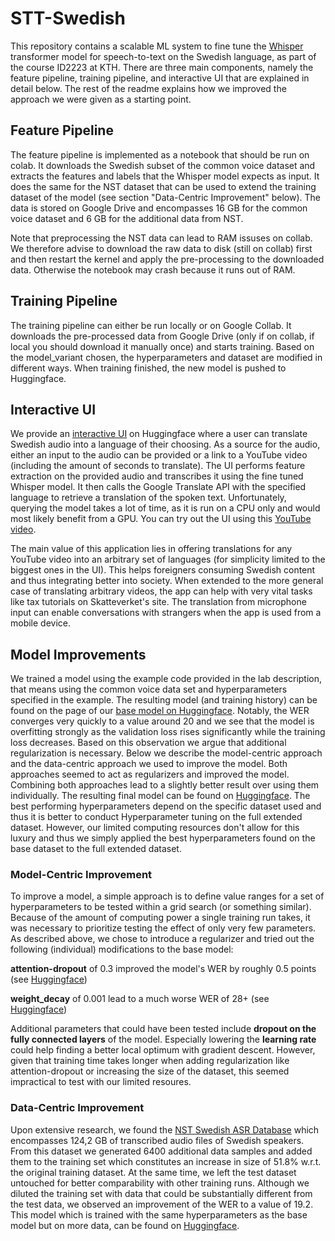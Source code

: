 # STT-Swedish
This repository contains a scalable ML system to fine tune the [Whisper](https://huggingface.co/docs/transformers/model_doc/whisper) transformer model for speech-to-text on the Swedish language, as part of the course ID2223 at KTH. There are three main components, namely the feature pipeline, training pipeline, and interactive UI that are explained in detail below. The rest of the readme explains how we improved the approach we were given as a starting point. 

## Feature Pipeline
The feature pipeline is implemented as a notebook that should be run on colab. It downloads the Swedish subset of the common voice dataset and extracts the features and labels that the Whisper model expects as input. It does the same for the NST dataset that can be used to extend the training dataset of the model (see section "Data-Centric Improvement" below). The data is stored on Google Drive and encompasses 16 GB for the common voice dataset and 6 GB for the additional data from NST.

Note that preprocessing the NST data can lead to RAM issuses on collab. We therefore advise to download the raw data to disk (still on collab) first and then restart the kernel and apply the pre-processing to the downloaded data. Otherwise the notebook may crash because it runs out of RAM.

## Training Pipeline
The training pipeline can either be run locally or on Google Collab. It downloads the pre-processed data from Google Drive (only if on collab, if local you should download it manually once) and starts training. Based on the model_variant chosen, the hyperparameters and dataset are modified in different ways. When training finished, the new model is pushed to Huggingface.

## Interactive UI
We provide an [interactive UI](https://huggingface.co/spaces/Neprox/STT-Swedish) on Huggingface where a user can translate Swedish audio into a language of their choosing. As a source for the audio, either an input to the audio can be provided or a link to a YouTube video (including the amount of seconds to translate). The UI performs feature extraction on the provided audio and transcribes it using the fine tuned Whisper model. It then calls the Google Translate API with the specified language to retrieve a translation of the spoken text. Unfortunately, querying the model takes a lot of time, as it is run on a CPU only and would most likely benefit from a GPU. You can try out the UI using this [YouTube video](https://www.youtube.com/watch?v=wIlOPJLhks4&ab_channel=Wikitongues).

The main value of this application lies in offering translations for any YouTube video into an arbitrary set of languages (for simplicity limited to the biggest ones in the UI). This helps foreigners consuming Swedish content and thus integrating better into society. When extended to the more general case of translating arbitrary videos, the app can help with very vital tasks like tax tutorials on Skatteverket's site. The translation from microphone input can enable conversations with strangers when the app is used from a mobile device.

## Model Improvements

We trained a model using the example code provided in the lab description, that means using the common voice data set and hyperparameters specified in the example. The resulting model (and training history) can be found on the page of our [base model on Huggingface](https://huggingface.co/Neprox/STT-swedish-base-model). Notably, the WER converges very quickly to a value around 20 and we see that the model is overfitting strongly as the validation loss rises significantly while the training loss decreases. Based on this observation we argue that additional regularization is necessary. Below we describe the model-centric approach and the data-centric approach we used to improve the model. Both approaches seemed to act as regularizers and improved the model. Combining both approaches lead to a slightly better result over using them individually. The resulting final model can be found on [Huggingface](https://huggingface.co/Neprox/STT-Swedish-Whisper). The best performing hyperparameters depend on the specific dataset used and thus it is better to conduct Hyperparameter tuning on the full extended dataset. However, our limited computing resources don't allow for this luxury and thus we simply applied the best hyperparameters found on the base dataset to the full extended dataset.

### Model-Centric Improvement
To improve a model, a simple approach is to define value ranges for a set of hyperparameters to be tested within a grid search (or something similar). Because of the amount of computing power a single training run takes, it was necessary to prioritize testing the effect of only very few parameters. As described above, we chose to introduce a regularizer and tried out the following (individual) modifications to the base model:

**attention-dropout** of 0.3 improved the model's WER by roughly 0.5 points (see [Huggingface](https://huggingface.co/Neprox/STT-swedish-attention-dropout-model))

**weight_decay** of 0.001 lead to a much worse WER of 28+ (see [Huggingface](https://huggingface.co/axel-kaliff/STT-Whisper-Sv-Fine-Tune-Weight-Decay))

Additional parameters that could have been tested include **dropout on the fully connected layers** of the model. Especially lowering the **learning rate** could help finding a better local optimum with gradient descent. However, given that training time takes longer when adding regularization like attention-dropout or increasing the size of the dataset, this seemed impractical to test with our limited resoures.

### Data-Centric Improvement

Upon extensive research, we found the [NST Swedish ASR Database](https://www.nb.no/sprakbanken/en/resource-catalogue/oai-nb-no-sbr-56/) which encompasses 124,2 GB of transcribed audio files of Swedish speakers. From this dataset we generated 6400 additional data samples and added them to the training set which constitutes an increase in size of 51.8% w.r.t. the original training dataset. At the same time, we left the test dataset untouched for better comparability with other training runs. Although we diluted the training set with data that could be substantially different from the test data, we observed an improvement of the WER to a value of 19.2. This model which is trained with the same hyperparameters as the base model but on more data, can be found on [Huggingface](https://huggingface.co/Neprox/STT-swedish-extended-dataset-model).

